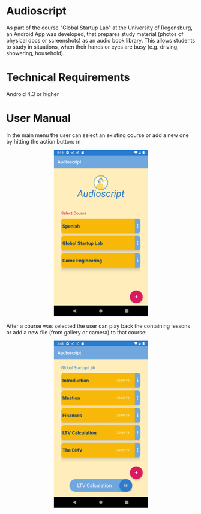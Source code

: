 # Audioscript
 As part of the course "Global Startup Lab" at the University of Regensburg, an Android App was developed, that prepares study material (photos of physical docs or screenshots) as an audio book library. This allows students to study in situations, when their hands or eyes are busy (e.g. driving, showering, household).

# Technical Requirements
Android 4.3 or higher

# User Manual
In the main menu the user can select an existing course or add a new one by hitting the action button: /n
<p align="center">
<img src="screenshots/Course_Overview.png" width="250">
</p>

After a course was selected the user can play back the containing lessons or add a new file (from gallery or camera) to that course:
<p align="center">
<img src="screenshots/Player_Lecture_List.png" width="250">
</p>
